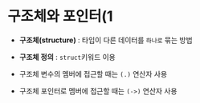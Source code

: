 # 구조체와 포인터(1


- **구조체(structure)** : 타입이 다른 데이터를 ``하나로`` 묶는 방법

- **구조체 정의** : ``struct``키워드 이용
- 구조체 변수의 멤버에 접근할 때는 ``(.)`` 연산자 사용
- 구조체 포인터로 멤버에 접근할 때는 ``(->)`` 연산자 사용

```C

```
































